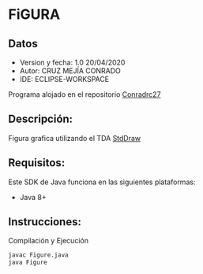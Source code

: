
# FiGURA

## Datos
* Version y fecha: 1.0 20/04/2020
* Autor: CRUZ MEJÍA CONRADO
* IDE: ECLIPSE-WORKSPACE

Programa alojado en el repositorio [Conradrc27](https://github.com/conradrc27/Graphics_Exercises/tree/master/Unidad%20I/Exploracion%20de%20stdDraw)

## Descripción:
Figura grafica utilizando el TDA [StdDraw](https://introcs.cs.princeton.edu/java/stdlib/javadoc/StdDraw.html)

## Requisitos:
Este SDK de Java funciona en las siguientes plataformas:
* Java 8+

## Instrucciones: 
Compilación y Ejecución
```bash
javac Figure.java
java Figure
```